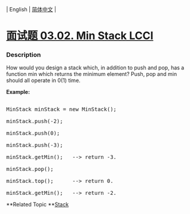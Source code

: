 | English | [简体中文](README.md) |

# [面试题 03.02. Min Stack LCCI](https://leetcode-cn.com/problems/min-stack-lcci)
 ### Description
<p>How would you design a stack which, in addition to push and pop, has a function min which returns the minimum element? Push, pop and min should all operate in 0(1) time.</p>

<p><strong>Example: </strong></p>

<pre>
MinStack minStack = new MinStack();
minStack.push(-2);
minStack.push(0);
minStack.push(-3);
minStack.getMin();   --&gt; return -3.
minStack.pop();
minStack.top();      --&gt; return 0.
minStack.getMin();   --&gt; return -2.</pre>

**Related Topic	**[Stack](https://leetcode-cn.com/tag/stack) 